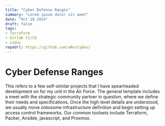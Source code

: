 ```yaml
---
title: "Cyber Defense Ranges"
summary: "Lorem ipsum dolor sit amet"
date: "Oct 18 2024"
draft: false
tags:
- Terraform
- Gitlab CI/CD
- Ludus
repoUrl: https://github.com/aRustyDev/
---
```


# Cyber Defense Ranges

This refers to a few self-similar projects that I have spearheaded development on for my unit in the Air Force. The general template includes a meet with the strategic community 
partner in question, where we define their needs and specifications. Once the high level details are understood, we usually move ontosome infrastructure definition and begin setting 
up access control frameworks. Our common toolsets include Terraform, Packer, Ansible, javascript, and Proxmox.
